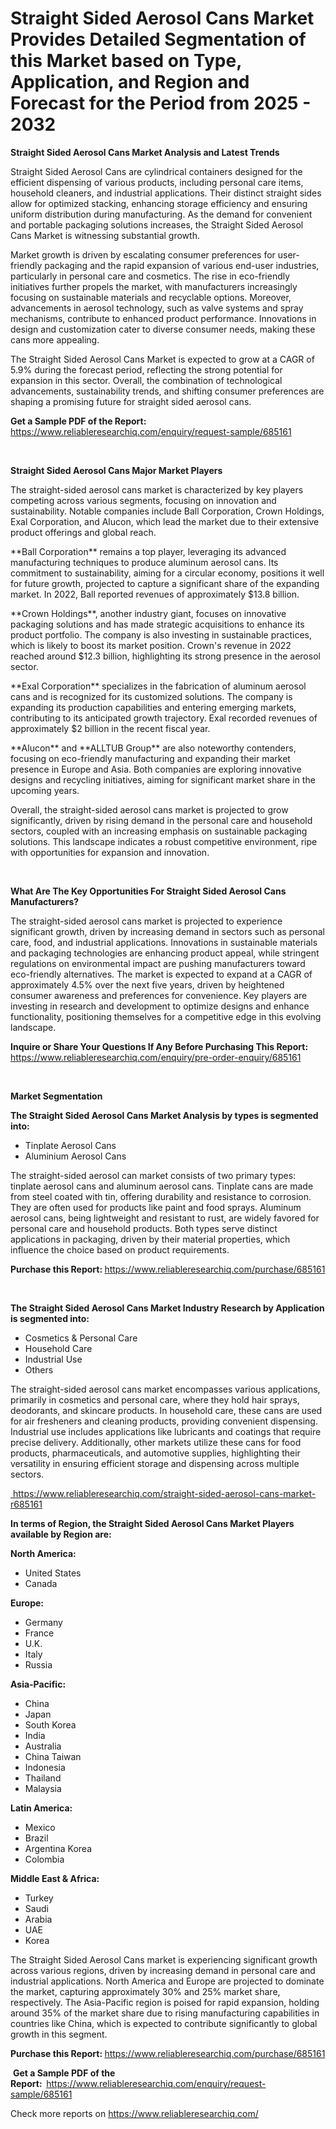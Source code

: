 <p><h1>Straight Sided Aerosol Cans Market Provides Detailed Segmentation of this Market based on Type, Application, and Region and Forecast for the Period from 2025 - 2032</h1></p><p><strong>Straight Sided Aerosol Cans Market Analysis and Latest Trends</strong></p>
<p><p>Straight Sided Aerosol Cans are cylindrical containers designed for the efficient dispensing of various products, including personal care items, household cleaners, and industrial applications. Their distinct straight sides allow for optimized stacking, enhancing storage efficiency and ensuring uniform distribution during manufacturing. As the demand for convenient and portable packaging solutions increases, the Straight Sided Aerosol Cans Market is witnessing substantial growth.</p><p>Market growth is driven by escalating consumer preferences for user-friendly packaging and the rapid expansion of various end-user industries, particularly in personal care and cosmetics. The rise in eco-friendly initiatives further propels the market, with manufacturers increasingly focusing on sustainable materials and recyclable options. Moreover, advancements in aerosol technology, such as valve systems and spray mechanisms, contribute to enhanced product performance. Innovations in design and customization cater to diverse consumer needs, making these cans more appealing.</p><p>The Straight Sided Aerosol Cans Market is expected to grow at a CAGR of 5.9% during the forecast period, reflecting the strong potential for expansion in this sector. Overall, the combination of technological advancements, sustainability trends, and shifting consumer preferences are shaping a promising future for straight sided aerosol cans.</p></p>
<p><strong>Get a Sample PDF of the Report:&nbsp;</strong> <a href="https://www.reliableresearchiq.com/enquiry/request-sample/685161?utm_campaign=2463&utm_medium=2&utm_source=Github&utm_content=ia&utm_term=27032025&utm_id=straight-sided-aerosol-cans">https://www.reliableresearchiq.com/enquiry/request-sample/685161</a></p>
<p>&nbsp;</p>
<p><strong>Straight Sided Aerosol Cans Major Market Players</strong></p>
<p><p>The straight-sided aerosol cans market is characterized by key players competing across various segments, focusing on innovation and sustainability. Notable companies include Ball Corporation, Crown Holdings, Exal Corporation, and Alucon, which lead the market due to their extensive product offerings and global reach.</p><p>**Ball Corporation** remains a top player, leveraging its advanced manufacturing techniques to produce aluminum aerosol cans. Its commitment to sustainability, aiming for a circular economy, positions it well for future growth, projected to capture a significant share of the expanding market. In 2022, Ball reported revenues of approximately $13.8 billion.</p><p>**Crown Holdings**, another industry giant, focuses on innovative packaging solutions and has made strategic acquisitions to enhance its product portfolio. The company is also investing in sustainable practices, which is likely to boost its market position. Crown's revenue in 2022 reached around $12.3 billion, highlighting its strong presence in the aerosol sector.</p><p>**Exal Corporation** specializes in the fabrication of aluminum aerosol cans and is recognized for its customized solutions. The company is expanding its production capabilities and entering emerging markets, contributing to its anticipated growth trajectory. Exal recorded revenues of approximately $2 billion in the recent fiscal year.</p><p>**Alucon** and **ALLTUB Group** are also noteworthy contenders, focusing on eco-friendly manufacturing and expanding their market presence in Europe and Asia. Both companies are exploring innovative designs and recycling initiatives, aiming for significant market share in the upcoming years.</p><p>Overall, the straight-sided aerosol cans market is projected to grow significantly, driven by rising demand in the personal care and household sectors, coupled with an increasing emphasis on sustainable packaging solutions. This landscape indicates a robust competitive environment, ripe with opportunities for expansion and innovation.</p></p>
<p>&nbsp;</p>
<p><strong>What Are The Key Opportunities For Straight Sided Aerosol Cans Manufacturers?</strong></p>
<p><p>The straight-sided aerosol cans market is projected to experience significant growth, driven by increasing demand in sectors such as personal care, food, and industrial applications. Innovations in sustainable materials and packaging technologies are enhancing product appeal, while stringent regulations on environmental impact are pushing manufacturers toward eco-friendly alternatives. The market is expected to expand at a CAGR of approximately 4.5% over the next five years, driven by heightened consumer awareness and preferences for convenience. Key players are investing in research and development to optimize designs and enhance functionality, positioning themselves for a competitive edge in this evolving landscape.</p></p>
<p><strong>Inquire or Share Your Questions If Any Before Purchasing This Report:</strong> <a href="https://www.reliableresearchiq.com/enquiry/pre-order-enquiry/685161?utm_campaign=2463&utm_medium=2&utm_source=Github&utm_content=ia&utm_term=27032025&utm_id=straight-sided-aerosol-cans">https://www.reliableresearchiq.com/enquiry/pre-order-enquiry/685161</a></p>
<p>&nbsp;</p>
<p><strong>Market Segmentation</strong></p>
<p><strong>The Straight Sided Aerosol Cans Market Analysis by types is segmented into:</strong></p>
<p><ul><li>Tinplate Aerosol Cans</li><li>Aluminium Aerosol Cans</li></ul></p>
<p><p>The straight-sided aerosol can market consists of two primary types: tinplate aerosol cans and aluminum aerosol cans. Tinplate cans are made from steel coated with tin, offering durability and resistance to corrosion. They are often used for products like paint and food sprays. Aluminum aerosol cans, being lightweight and resistant to rust, are widely favored for personal care and household products. Both types serve distinct applications in packaging, driven by their material properties, which influence the choice based on product requirements.</p></p>
<p><strong>Purchase this Report:&nbsp;</strong><a href="https://www.reliableresearchiq.com/purchase/685161?utm_campaign=2463&utm_medium=2&utm_source=Github&utm_content=ia&utm_term=27032025&utm_id=straight-sided-aerosol-cans">https://www.reliableresearchiq.com/purchase/685161</a></p>
<p>&nbsp;</p>
<p><strong>The Straight Sided Aerosol Cans Market Industry Research by Application is segmented into:</strong></p>
<p><ul><li>Cosmetics & Personal Care</li><li>Household Care</li><li>Industrial Use</li><li>Others</li></ul></p>
<p><p>The straight-sided aerosol cans market encompasses various applications, primarily in cosmetics and personal care, where they hold hair sprays, deodorants, and skincare products. In household care, these cans are used for air fresheners and cleaning products, providing convenient dispensing. Industrial use includes applications like lubricants and coatings that require precise delivery. Additionally, other markets utilize these cans for food products, pharmaceuticals, and automotive supplies, highlighting their versatility in ensuring efficient storage and dispensing across multiple sectors.</p></p>
<p><a href="https://www.reliableresearchiq.com/straight-sided-aerosol-cans-market-r685161?utm_campaign=2463&utm_medium=2&utm_source=Github&utm_content=ia&utm_term=27032025&utm_id=straight-sided-aerosol-cans">&nbsp;https://www.reliableresearchiq.com/straight-sided-aerosol-cans-market-r685161</a></p>
<p><strong>In terms of Region, the Straight Sided Aerosol Cans Market Players available by Region are:</strong></p>
<p>
    <p> <strong> North America: </strong>
        <ul>
            <li>United States</li>
            <li>Canada</li>
        </ul>
        </p> 
    <p> <strong> Europe: </strong>
        <ul>
            <li>Germany</li>
            <li>France</li>
            <li>U.K.</li>
            <li>Italy</li>
            <li>Russia</li>
        </ul>
        </p> 
    <p> <strong> Asia-Pacific: </strong>
        <ul>
            <li>China</li>
            <li>Japan</li>
            <li>South Korea</li>
            <li>India</li>
            <li>Australia</li>
            <li>China Taiwan</li>
            <li>Indonesia</li>
            <li>Thailand</li>
            <li>Malaysia</li>
        </ul>
        </p> 
    <p> <strong> Latin America: </strong>
        <ul>
            <li>Mexico</li>
            <li>Brazil</li>
            <li>Argentina Korea</li>
            <li>Colombia</li>
        </ul>
        </p> 
    <p> <strong> Middle East & Africa: </strong>
        <ul>
            <li>Turkey</li>
            <li>Saudi</li>
            <li>Arabia</li>
            <li>UAE</li>
            <li>Korea</li>
        </ul>
    </p>
    </p>
<p><p>The Straight Sided Aerosol Cans market is experiencing significant growth across various regions, driven by increasing demand in personal care and industrial applications. North America and Europe are projected to dominate the market, capturing approximately 30% and 25% market share, respectively. The Asia-Pacific region is poised for rapid expansion, holding around 35% of the market share due to rising manufacturing capabilities in countries like China, which is expected to contribute significantly to global growth in this segment.</p></p>
<p><strong>Purchase this Report: </strong><a href="https://www.reliableresearchiq.com/purchase/685161?utm_campaign=2463&utm_medium=2&utm_source=Github&utm_content=ia&utm_term=27032025&utm_id=straight-sided-aerosol-cans">https://www.reliableresearchiq.com/purchase/685161</a></p>
<p>&nbsp;<strong>Get a Sample PDF of the Report:&nbsp;&nbsp;</strong><a href="https://www.reliableresearchiq.com/enquiry/request-sample/685161?utm_campaign=2463&utm_medium=2&utm_source=Github&utm_content=ia&utm_term=27032025&utm_id=straight-sided-aerosol-cans">https://www.reliableresearchiq.com/enquiry/request-sample/685161</a></p>
<p><strong></strong></p>
<p>Check more reports on <a href="https://www.reliableresearchiq.com/?utm_campaign=2463&utm_medium=2&utm_source=Github&utm_content=ia&utm_term=27032025&utm_id=straight-sided-aerosol-cans">https://www.reliableresearchiq.com/</a></p>